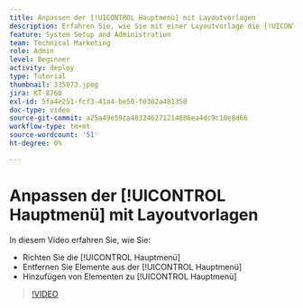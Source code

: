```yaml
---
title: Anpassen der [!UICONTROL Hauptmenü] mit Layoutvorlagen
description: Erfahren Sie, wie Sie mit einer Layoutvorlage die [!UICONTROL Hauptmenü].
feature: System Setup and Administration
team: Technical Marketing
role: Admin
level: Beginner
activity: deploy
type: Tutorial
thumbnail: 335073.jpeg
jira: KT-8760
exl-id: 5fa4e251-fcf3-41a4-be50-f0302a481358
doc-type: video
source-git-commit: a25a49e59ca483246271214886ea4dc9c10e8d66
workflow-type: tm+mt
source-wordcount: '51'
ht-degree: 0%

---
```


# Anpassen der [!UICONTROL Hauptmenü] mit Layoutvorlagen

In diesem Video erfahren Sie, wie Sie:

* Richten Sie die [!UICONTROL Hauptmenü]
* Entfernen Sie Elemente aus der [!UICONTROL Hauptmenü]
* Hinzufügen von Elementen zu [!UICONTROL Hauptmenü]


>[!VIDEO](https://video.tv.adobe.com/v/335073/?quality=12&learn=on)
